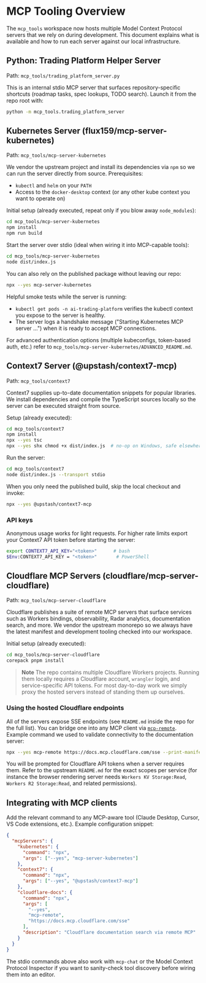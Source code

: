 # MCP Tooling Overview

The `mcp_tools` workspace now hosts multiple Model Context Protocol servers
that we rely on during development. This document explains what is available
and how to run each server against our local infrastructure.

## Python: Trading Platform Helper Server

Path: `mcp_tools/trading_platform_server.py`

This is an internal stdio MCP server that surfaces repository-specific
shortcuts (roadmap tasks, spec lookups, TODO search). Launch it from the repo
root with:

```bash
python -m mcp_tools.trading_platform_server
```

## Kubernetes Server (flux159/mcp-server-kubernetes)

Path: `mcp_tools/mcp-server-kubernetes`

We vendor the upstream project and install its dependencies via `npm` so we
can run the server directly from source. Prerequisites:

- `kubectl` and `helm` on your `PATH`
- Access to the `docker-desktop` context (or any other kube context you want
  to operate on)

Initial setup (already executed, repeat only if you blow away `node_modules`):

```bash
cd mcp_tools/mcp-server-kubernetes
npm install
npm run build
```

Start the server over stdio (ideal when wiring it into MCP-capable tools):

```bash
cd mcp_tools/mcp-server-kubernetes
node dist/index.js
```

You can also rely on the published package without leaving our repo:

```bash
npx --yes mcp-server-kubernetes
```

Helpful smoke tests while the server is running:

- `kubectl get pods -n ai-trading-platform` verifies the kubectl context you
  expose to the server is healthy.
- The server logs a handshake message ("Starting Kubernetes MCP server …")
  when it is ready to accept MCP connections.

For advanced authentication options (multiple kubeconfigs, token-based auth,
etc.) refer to `mcp_tools/mcp-server-kubernetes/ADVANCED_README.md`.

## Context7 Server (@upstash/context7-mcp)

Path: `mcp_tools/context7`

Context7 supplies up-to-date documentation snippets for popular libraries.
We install dependencies and compile the TypeScript sources locally so the
server can be executed straight from source.

Setup (already executed):

```bash
cd mcp_tools/context7
npm install
npx --yes tsc
npx --yes shx chmod +x dist/index.js  # no-op on Windows, safe elsewhere
```

Run the server:

```bash
cd mcp_tools/context7
node dist/index.js --transport stdio
```

When you only need the published build, skip the local checkout and invoke:

```bash
npx --yes @upstash/context7-mcp
```

### API keys

Anonymous usage works for light requests. For higher rate limits export your
Context7 API token before starting the server:

```bash
export CONTEXT7_API_KEY="<token>"      # bash
$Env:CONTEXT7_API_KEY = "<token>"       # PowerShell
```

## Cloudflare MCP Servers (cloudflare/mcp-server-cloudflare)

Path: `mcp_tools/mcp-server-cloudflare`

Cloudflare publishes a suite of remote MCP servers that surface services such
as Workers bindings, observability, Radar analytics, documentation search, and
more. We vendor the upstream monorepo so we always have the latest manifest
and development tooling checked into our workspace.

Initial setup (already executed):

```bash
cd mcp_tools/mcp-server-cloudflare
corepack pnpm install
```

> **Note**
> The repo contains multiple Cloudflare Workers projects. Running them locally
> requires a Cloudflare account, `wrangler` login, and service-specific API
> tokens. For most day-to-day work we simply proxy the hosted servers instead
> of standing them up ourselves.

### Using the hosted Cloudflare endpoints

All of the servers expose SSE endpoints (see `README.md` inside the repo for
the full list). You can bridge one into any MCP client via
[`mcp-remote`](https://www.npmjs.com/package/mcp-remote). Example command we
used to validate connectivity to the documentation server:

```bash
npx --yes mcp-remote https://docs.mcp.cloudflare.com/sse --print-manifest
```

You will be prompted for Cloudflare API tokens when a server requires them.
Refer to the upstream `README.md` for the exact scopes per service (for
instance the browser rendering server needs `Workers KV Storage:Read`,
`Workers R2 Storage:Read`, and related permissions).

## Integrating with MCP clients

Add the relevant command to any MCP-aware tool (Claude Desktop, Cursor,
VS Code extensions, etc.). Example configuration snippet:

```json
{
  "mcpServers": {
    "kubernetes": {
      "command": "npx",
      "args": ["--yes", "mcp-server-kubernetes"]
    },
    "context7": {
      "command": "npx",
      "args": ["--yes", "@upstash/context7-mcp"]
    },
    "cloudflare-docs": {
      "command": "npx",
      "args": [
        "--yes",
        "mcp-remote",
        "https://docs.mcp.cloudflare.com/sse"
      ],
      "description": "Cloudflare documentation search via remote MCP"
    }
  }
}
```

The stdio commands above also work with `mcp-chat` or the
Model Context Protocol Inspector if you want to sanity-check tool discovery
before wiring them into an editor.
